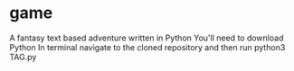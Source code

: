 # game
A fantasy text based adventure written in Python
You'll need to download Python
In terminal navigate to the cloned repository and then run python3 TAG.py
